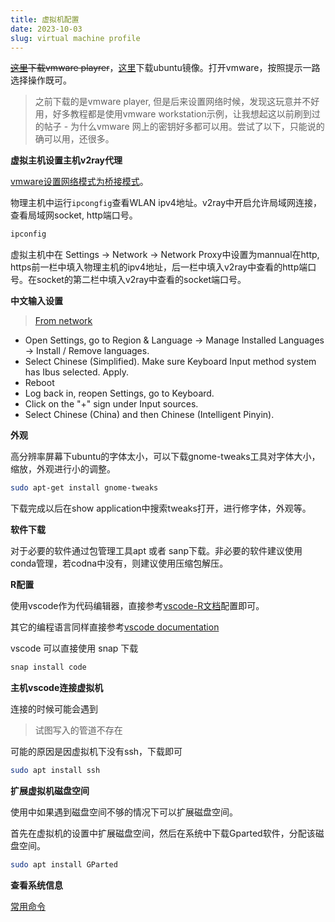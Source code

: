 ```yaml
---
title: 虚拟机配置
date: 2023-10-03
slug: virtual machine profile
---
```


~~[这里](https://www.vmware.com/products/workstation-player/workstation-player-evaluation.html)下载vmware playrer~~，[这里](https://ubuntu.com/download/desktop)下载ubuntu镜像。打开vmware，按照提示一路选择操作既可。

>之前下载的是vmware player, 但是后来设置网络时候，发现这玩意并不好用，好多教程都是使用vmware workstation示例，让我想起这以前刷到过的帖子 - 为什么vmware 网上的密钥好多都可以用。尝试了以下，只能说的确可以用，还很多。

**虚拟主机设置主机v2ray代理**

[vmware设置网络模式为桥接模式](https://segmentfault.com/a/1190000039918994)。

物理主机中运行`ipcongfig`查看WLAN ipv4地址。v2ray中开启允许局域网连接，查看局域网socket, http端口号。

```cmd
ipconfig
```

虚拟主机中在 Settings -> Network -> Network Proxy中设置为mannual在http, https前一栏中填入物理主机的ipv4地址，后一栏中填入v2ray中查看的http端口号。在socket的第二栏中填入v2ray中查看的socket端口号。

**中文输入设置**

> [From network](https://askubuntu.com/questions/1408873/ubuntu-22-04-chinese-simplified-pinyin-input-support)

- Open Settings, go to Region & Language -> Manage Installed Languages -> Install / Remove languages.
- Select Chinese (Simplified). Make sure Keyboard Input method system has Ibus selected. Apply.
- Reboot
- Log back in, reopen Settings, go to Keyboard.
- Click on the "+" sign under Input sources.
- Select Chinese (China) and then Chinese (Intelligent Pinyin).

**外观**

高分辨率屏幕下ubuntu的字体太小，可以下载gnome-tweaks工具对字体大小，缩放，外观进行小的调整。

```bash
sudo apt-get install gnome-tweaks
```

下载完成以后在show application中搜索tweaks打开，进行修字体，外观等。

**软件下载**

对于必要的软件通过包管理工具apt 或者 sanp下载。非必要的软件建议使用conda管理，若codna中没有，则建议使用压缩包解压。

**R配置**

使用vscode作为代码编辑器，直接参考[vscode-R文档](https://github.com/REditorSupport/vscode-R/wiki/Getting-Started)配置即可。

其它的编程语言同样直接参考[vscode documentation](https://code.visualstudio.com/docs)

vscode 可以直接使用 snap 下载

```bash
snap install code
```

**主机vscode连接虚拟机**

连接的时候可能会遇到

>试图写入的管道不存在

可能的原因是因虚拟机下没有ssh，下载即可

```bash
sudo apt install ssh
```

**扩展虚拟机磁盘空间**

使用中如果遇到磁盘空间不够的情况下可以扩展磁盘空间。

首先在虚拟机的设置中扩展磁盘空间，然后在系统中下载Gparted软件，分配该磁盘空间。

```bash
sudo apt install GParted
```

**查看系统信息**

[常用命令](https://www.tecmint.com/commands-to-collect-system-and-hardware-information-in-linux/)
